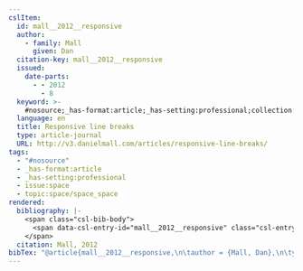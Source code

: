 ```yaml
---
cslItem:
  id: mall__2012__responsive
  author:
    - family: Mall
      given: Dan
  citation-key: mall__2012__responsive
  issued:
    date-parts:
      - - 2012
        - 8
  keyword: >-
    #nosource;_has-format:article;_has-setting:professional;collection::space::space_space
  language: en
  title: Responsive line breaks
  type: article-journal
  URL: http://v3.danielmall.com/articles/responsive-line-breaks/
tags:
  - "#nosource"
  - _has-format:article
  - _has-setting:professional
  - issue:space
  - topic:space/space_space
rendered:
  bibliography: |-
    <span class="csl-bib-body">
      <span data-csl-entry-id="mall__2012__responsive" class="csl-entry">Mall, D. 2012. <i>Responsive line breaks</i>. <a href='http://v3.danielmall.com/articles/responsive-line-breaks/'>http://v3.danielmall.com/articles/responsive-line-breaks/</a></span>
    </span>
  citation: Mall, 2012
bibTex: "@article{mall__2012__responsive,\n\tauthor = {Mall, Dan},\n\tyear = {2012},\n\tmonth = {8},\n\ttitle = {Responsive line breaks},\n\thowpublished = {http://v3.danielmall.com/articles/responsive-line-breaks/},\n}\n\n"
---
```

